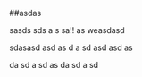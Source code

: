 ##asdas

sasds
sds
a
s
sa!!
as
weasdasd





sdasasd
asd
as
d
a
sd
asd
asd
as

da
sd
a
sd
as
da
sd
a
sd
